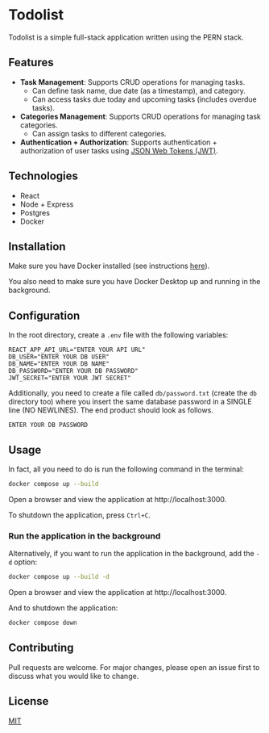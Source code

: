 # Todolist

Todolist is a simple full-stack application written using the PERN stack. 

## Features

- **Task Management**: Supports CRUD operations for managing tasks.
  - Can define task name, due date (as a timestamp), and category.
  - Can access tasks due today and upcoming tasks (includes overdue tasks).
- **Categories Management**: Supports CRUD operations for managing task categories.
  - Can assign tasks to different categories.
- **Authentication + Authorization**: Supports authentication + authorization of user tasks using [JSON Web Tokens (JWT)](https://datatracker.ietf.org/doc/html/rfc7519).

## Technologies
- React
- Node + Express
- Postgres
- Docker

## Installation

Make sure you have Docker installed (see instructions [here](https://docs.docker.com/desktop/)).

You also need to make sure you have Docker Desktop up and running in the background.

## Configuration

In the root directory, create a `.env` file with the following variables:

```
REACT_APP_API_URL="ENTER YOUR API URL"
DB_USER="ENTER YOUR DB USER"
DB_NAME="ENTER YOUR DB NAME"
DB_PASSWORD="ENTER YOUR DB PASSWORD"
JWT_SECRET="ENTER YOUR JWT SECRET"
```

Additionally, you need to create a file called `db/password.txt` (create the `db` directory too) where you insert the same database password in a SINGLE line (NO NEWLINES). The end product should look as follows.

```
ENTER YOUR DB PASSWORD
```

## Usage

In fact, all you need to do is run the following command in the terminal:

```sh
docker compose up --build
```

Open a browser and view the application at http://localhost:3000.

To shutdown the application, press `Ctrl+C`.

### Run the application in the background

Alternatively, if you want to run the application in the background, add the `-d` option:

```sh
docker compose up --build -d
```

Open a browser and view the application at http://localhost:3000.

And to shutdown the application:

```sh
docker compose down
```

## Contributing

Pull requests are welcome. For major changes, please open an issue first
to discuss what you would like to change.

## License

[MIT](https://choosealicense.com/licenses/mit/)
